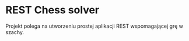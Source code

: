 # REST Chess solver

Projekt polega na utworzeniu prostej aplikacji REST wspomagającej grę w szachy.
